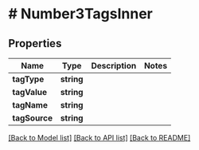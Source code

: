 # # Number3TagsInner

## Properties

Name | Type | Description | Notes
------------ | ------------- | ------------- | -------------
**tagType** | **string** |  |
**tagValue** | **string** |  |
**tagName** | **string** |  |
**tagSource** | **string** |  |

[[Back to Model list]](../../README.md#models) [[Back to API list]](../../README.md#endpoints) [[Back to README]](../../README.md)
